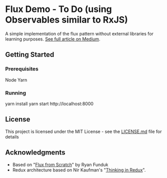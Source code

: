# Flux Demo - To Do (using Observables similar to RxJS)

A simple implementation of the flux pattern without external libraries for learning purposes.
[See full article on Medium](https://medium.com/@adi.levinshtein/do-it-yourself-client-side-state-management-part-2-f1767b5bfc9b).

## Getting Started

### Prerequisites

Node
Yarn

### Running

yarn install
yarn start
http://localhost:8000

## License

This project is licensed under the MIT License - see the [LICENSE.md](LICENSE.md) file for details

## Acknowledgments

- Based on "[Flux from Scratch](https://ryanfunduk.com/articles/flux-from-scratch/)" by Ryan Funduk
- Redux architecture based on Nir Kaufman's "[Thinking in Redux](https://leanpub.com/thinking-in-Redux)".
